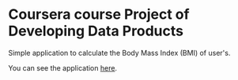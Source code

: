Coursera course Project of Developing Data Products
===================================================

Simple application to calculate the Body Mass Index (BMI) of user's.

You can see the application [here](http://franissen.shinyapps.io/bmi_calculator/).